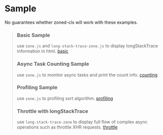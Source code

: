 # Sample

No guarantees whether zoned-cls will work with these examples.

> ### Basic Sample
> 
> use `zone.js` and `long-stack-trace-zone.js` to display longStackTrace information in html.
> [basic](https://stackblitz.com/edit/zonejs-basic?file=index.js)
> 
> ### Async Task Counting Sample
> 
> use `zone.js` to monitor async tasks and print the count info. 
> [counting](https://stackblitz.com/edit/zonejs-counting?file=index.js)
> 
> ### Profiling Sample
> 
> use `zone.js` to profiling sort algorithm.
> [profiling](https://stackblitz.com/edit/zonejs-profiling?file=index.js)
> 
> ### Throttle with longStackTrace
> 
> use `long-stack-trace-zone` to display full flow of complex async operations such as throttle XHR requests.
> [throttle](https://stackblitz.com/edit/zonejs-throttle?file=index.js)


